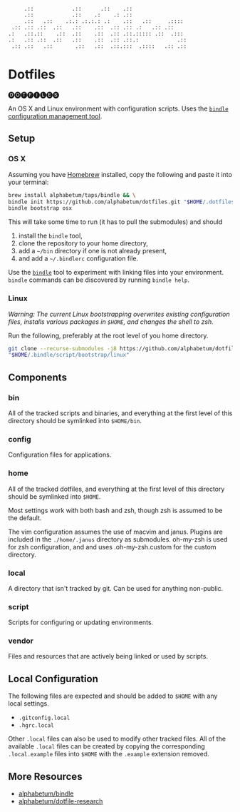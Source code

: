 
         .::            .::      .::    .::
         .::            .::    .:    .: .::
         .::   .::    .:.: .:.:.: .:    .::   .::     .::::
     .:: .:: .::  .::   .::    .::  .:: .:: .:   .:: .::
    .:   .::.::    .::  .::    .::  .:: .::.::::: .::  .:::
    .:   .:: .::  .::   .::    .::  .:: .::.:            .::
     .:: .::   .::       .::   .::  .::.:::  .::::   .:: .::

    

# Dotfiles

🅓🅞🅣🅕🅘🅛🅔🅢

An OS X and Linux environment with configuration scripts. Uses the [`bindle`
configuration management tool](https://github.com/alphabetum/bindle).

## Setup

### OS X

Assuming you have [Homebrew](http://brew.sh/) installed, copy the
following and paste it into your terminal:

```bash
brew install alphabetum/taps/bindle && \
bindle init https://github.com/alphabetum/dotfiles.git "$HOME/.dotfiles" && \
bindle bootstrap osx
```

This will take some time to run (it has to pull the submodules) and should

1. install the `bindle` tool,
2. clone the repository to your home directory,
3. add a `~/bin` directory if one is not already present,
4. and add a `~/.bindlerc` configuration file.

Use the [`bindle`](https://github.com/alphabetum/bindle) tool to experiment
with linking files into your environment. `bindle` commands can be discovered
by running `bindle help`.

### Linux

_Warning: The current Linux bootstrapping overwrites existing configuration
files, installs various packages in `$HOME`, and changes the shell to zsh._

Run the following, preferably at the root level of you home directory.

```bash
git clone --recurse-submodules -j8 https://github.com/alphabetum/dotfiles.git "$HOME/.bindle" && \
"$HOME/.bindle/script/bootstrap/linux"
```

## Components

### bin

All of the tracked scripts and binaries, and everything at the first level of
this directory should be symlinked into `$HOME/bin`.

### config

Configuration files for applications.

### home

All of the tracked dotfiles, and everything at the first level of this
directory should be symlinked into `$HOME`.

Most settings work with both bash and zsh, though zsh is assumed to be
the default.

The vim configuration assumes the use of macvim and janus. Plugins are
included in the `./home/.janus` directory as submodules. oh-my-zsh is
used for zsh configuration, and and uses .oh-my-zsh.custom for the
custom directory.

### local

A directory that isn't tracked by git. Can be used for anything non-public.

### script

Scripts for configuring or updating environments.

### vendor

Files and resources that are actively being linked or used by scripts.

## Local Configuration

The following files are expected and should be added to `$HOME` with any
local settings.

- `.gitconfig.local`
- `.hgrc.local`

Other `.local` files can also be used to modify other tracked files. All
of the available `.local` files can be created by copying the
corresponding `.local.example` files into `$HOME` with the `.example`
extension removed.

## More Resources

- [alphabetum/bindle](https://github.com/alphabetum/bindle)
- [alphabetum/dotfile-research](https://github.com/alphabetum/dotfile-research)
